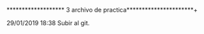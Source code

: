 ******************* 3 archivo de practica**********************+

29/01/2019 18:38 Subir al git.



